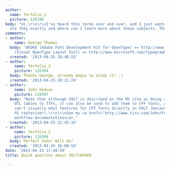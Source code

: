 ```yaml
---
author:
  name: ferfolio_2
  picture: 126394
body: "Hi,\r\n\r\nI've heard this terms over and over, and I just wantet to know what
  are they exactly and where can I learn more about those subjects. Thank you :)"
comments:
- author:
    name: George Thomas
  body: "AFDKO (Adobe Font Development Kit for OpenType) == http://www.adobe.com/devnet/opentype.html\r\n\r\nVOLT
    (Visual OpenType Layout Tool) == http://www.microsoft.com/typography/volt.mspx"
  created: '2013-04-25 18:46:53'
- author:
    name: ferfolio_2
    picture: 126394
  body: Thanks George, already begun to study it! :)
  created: '2013-04-25 20:21:24'
- author:
    name: John Hudson
    picture: 110397
  body: "Note that although VOLT is described on the MS site as being used to add
    OTL tables to TTFs, it can also be used to add them to CFF fonts, although you
    can't visually edit features for CFF fonts directly in VOLT (because it has no
    PS rasteriser).\r\n\r\nSee my <a href=\"http://www.tiro.com/John/FontLab-to-VOLTworkflow.pdf\">FontLab-to-VOLT
    workflow documentation</a>."
  created: '2013-04-25 22:45:16'
- author:
    name: ferfolio_2
    picture: 126394
  body: Perfect John! Will do!
  created: '2013-04-26 16:00:53'
date: '2013-04-25 17:48:50'
title: Quick question about VOLT/AFDKO

---
```

